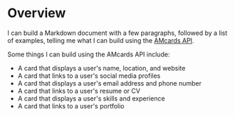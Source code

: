 # Overview

I can build a Markdown document with a few paragraphs, followed by a list of
examples, telling me what I can build using the [AMcards
API](https://amcards.com/>).

Some things I can build using the AMcards API include:

- A card that displays a user's name, location, and website
- A card that links to a user's social media profiles
- A card that displays a user's email address and phone number
- A card that links to a user's resume or CV
- A card that displays a user's skills and experience
- A card that links to a user's portfolio

